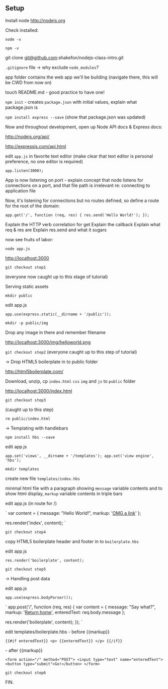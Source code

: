 Setup
---

Install node <http://nodejs.org>

Check installed:

`node -v`

`npm -v`

git clone git@github.com:shakefon/nodejs-class-intro.git

`.gitignore` file -> why exclude `node_modules`?

app folder contains the web app we'll be building (navigate there, this will be
CWD from now on)

touch README.md - good practice to have one!

`npm init` - creates `package.json` with initial values, explain what
package.json is

`npm install express --save` (show that package.json was updated)

Now and throughout development, open up Node API docs & Express docs:

<http://nodejs.org/api/>

<http://expressjs.com/api.html>

edit  `app.js` in favorite text editor (make clear that text editor is personal
preference, no one editor is required)

`
app.listen(3000);
`

App is now listening on port - explain concept that node listens for
connections on a port, and that file path is irrelevant re: connecting to
application file

Now, it's listening for connections but no routes defined, so define a route
for the root of the domain:

`
app.get('/', function (req, res) {
  res.send('Hello World!');
});
`

Explain the HTTP verb correlation for get
Explain the callback
Explain what req & res are
Explain res.send and what it sugars

now see fruits of labor:

`node app.js`

<http://localhost:3000>


`
        git checkout step1
`

(everyone now caught up to this stage of tutorial)

Serving static assets

`mkdir public`

edit app.js

`app.use(express.static(__dirname + '/public'));`

`mkdir -p public/img`

Drop any image in there and remember filename

<http://localhost:3000/img/helloworld.png>


`
        git checkout step2
`
(everyone caught up to this step of tutorial)

-> Drop HTML5 boilerplate in to public folder

<http://html5boilerplate.com/>

Download, unzip, cp `index.html`  `css` `img` and `js` to `public` folder

<http://localhost:3000/index.html>

`
  git checkout step3
`

(caught up to this step)

`rm public/index.html`

-> Templating with handlebars

`npm install hbs --save`

edit app.js

`
app.set('views', __dirname + '/templates');
app.set('view engine', 'hbs');
`

`mkdir templates`

create new file `templates/index.hbs`

minimal html file with a paragraph showing `message` variable contents and to
show html display, `markup` variable contents in triple bars

edit app.js
(in route for /)

`
  var content = {
    message: "Hello World!",
    markup: '<a href="#">OMG a link</a>'
  };

  res.render('index', content);
`

` git checkout step4 `

copy HTML5 boilerplate header and footer in to `boilerplate.hbs`

edit app.js

`res.render('boilerplate', content);`

`
  git checkout step5
`

-> Handling post data

edit app.js

`app.use(express.bodyParser());`

`
app.post('/', function (req, res) {
  var content = {
    message: "Say what?",
    markup: '<a href="/">Return home</a>',
    enteredText: req.body.message
  };

  res.render('boilerplate', content);
});
`

edit templates/boilerplate.hbs
\- before {{markup}}

`
        {{#if enteredText}}
        <p>
          {{enteredText}}
        </p>
        {{/if}}
`

\- after {{markup}}

`
        <form action="/" method="POST">
          <input type="text" name="enteredText">
          <button type="submit">Go!</button>
        </form>
`

`
  git checkout step6
`

FIN.
